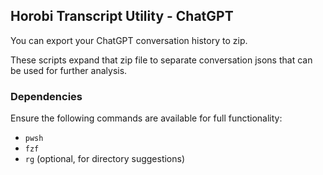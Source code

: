 ## Horobi Transcript Utility - ChatGPT

You can export your ChatGPT conversation history to zip.

These scripts expand that zip file to separate conversation jsons that can be used for further analysis.

### Dependencies

Ensure the following commands are available for full functionality:

- `pwsh`
- `fzf`
- `rg` (optional, for directory suggestions)
